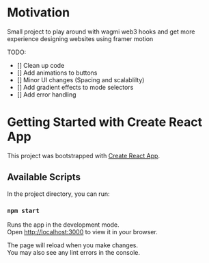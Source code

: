 # Motivation

Small project to play around with wagmi web3 hooks and get more experience designing websites using framer motion

TODO:

- [] Clean up code
- [] Add animations to buttons
- [] Minor UI changes (Spacing and scalablilty)
- [] Add gradient effects to mode selectors
- [] Add error handling

# Getting Started with Create React App

This project was bootstrapped with [Create React App](https://github.com/facebook/create-react-app).

## Available Scripts

In the project directory, you can run:

### `npm start`

Runs the app in the development mode.\
Open [http://localhost:3000](http://localhost:3000) to view it in your browser.

The page will reload when you make changes.\
You may also see any lint errors in the console.